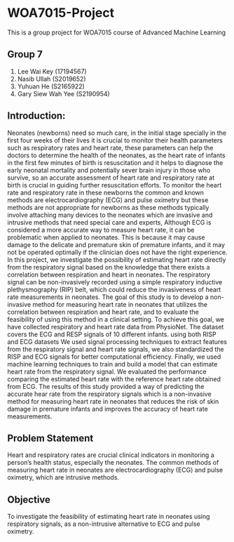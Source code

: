 # WOA7015-Project
This is a group project for WOA7015 course of Advanced Machine Learning

## Group 7
1. Lee Wai Key (17194567)
2. Nasib Ullah (S2019652)
3. Yuhuan He (S2165922)
4. Gary Siew Wah Yee (S2190954)

## Introduction: 
Neonates (newborns) need so much care, in the initial stage specially in the first four weeks of their lives it is crucial to monitor their health parameters such as respiratory rates and heart rate, these parameters can help the doctors to determine the health of the neonates, as the heart rate of infants in the first few minutes of birth is resuscitation and it helps to diagnose the early neonatal mortality and potentially sever brain injury in those who survive, so an accurate assessment of heart rate and respiratory rate at birth is crucial in guiding further resuscitation efforts.
To monitor the heart rate and respiratory rate in these newborns the common and known methods are electrocardiography (ECG) and pulse oximetry but these methods are not appropriate for newborns as these methods typically involve attaching many devices to the neonates which are invasive and intrusive methods that need special care and experts, Although ECG is considered a more accurate way to measure heart rate, it can be problematic when applied to neonates. This is because it may cause damage to the delicate and premature skin of premature infants, and it may not be operated optimally if the clinician does not have the right experience.
In this project, we investigate the possibility of estimating heart rate directly from the respiratory signal based on the knowledge that there exists a correlation between respiration and heart in neonates. The respiratory signal can be non-invasively recorded using a simple respiratory inductive plethysmography (RIP) belt, which could reduce the invasiveness of heart rate measurements in neonates. The goal of this study is to develop a non-invasive method for measuring heart rate in neonates that utilizes the correlation between respiration and heart rate, and to evaluate the feasibility of using this method in a clinical setting.
To achieve this goal, we have collected respiratory and heart rate data from PhysioNet. The dataset covers the ECG and RESP signals of 10 different infants. using both RISP and ECG datasets We used signal processing techniques to extract features from the respiratory signal and heart rate signals, we also standardized the RISP and ECG signals for better computational efficiency. Finally, we used machine learning techniques to train and build a model that can estimate heart rate from the respiratory signal. We evaluated the performance comparing the estimated heart rate with the reference heart rate obtained from ECG.
The results of this study provided a way of predicting the accurate hear rate from the respiratory signals which is a non-invasive method for measuring heart rate in neonates that reduces the risk of skin damage in premature infants and improves the accuracy of heart rate measurements.
<img scr="Neonate.png" width="100">     <img scr="ECG.png" width="100">



## Problem Statement
Heart and respiratory rates are crucial clinical indicators in monitoring a person’s health status, especially the neonates. The common methods of measuring heart rate in neonates are electrocardiography (ECG) and pulse oximetry, which are intrusive methods. 

## Objective
To investigate the feasibility of estimating heart rate in neonates using respiratory signals, as a non-intrusive alternative to ECG and pulse oximetry.
